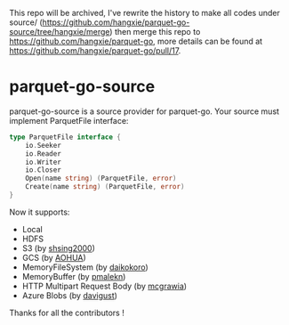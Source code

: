 This repo will be archived, I've rewrite the history to make all codes under source/ (https://github.com/hangxie/parquet-go-source/tree/hangxie/merge) then merge this repo to https://github.com/hangxie/parquet-go, more details can be found at https://github.com/hangxie/parquet-go/pull/17.

# parquet-go-source 

parquet-go-source is a source provider for parquet-go. Your source must implement ParquetFile interface:

```go
type ParquetFile interface {
	io.Seeker
	io.Reader
	io.Writer
	io.Closer
	Open(name string) (ParquetFile, error)
	Create(name string) (ParquetFile, error)
}
```

Now it supports:
* Local
* HDFS
* S3 (by [shsing2000](https://github.com/shsing2000))
* GCS (by [AOHUA](https://github.com/AOHUA))
* MemoryFileSystem (by [daikokoro](https://github.com/daidokoro))
* MemoryBuffer (by [pmalekn](https://github.com/pmalekn))
* HTTP Multipart Request Body (by [mcgrawia](https://github.com/mcgrawia))
* Azure Blobs (by [davigust](https://github.com/davigust))

Thanks for all the contributors !
